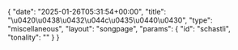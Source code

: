 {
    "date": "2025-01-26T05:31:54+00:00",
    "title": "\u0420\u0438\u0432\u044c\u0435\u0440\u0430",
    "type": "miscellaneous",
    "layout": "songpage",
    "params": {
        "id": "schastli",
        "tonality": ""
    }
}